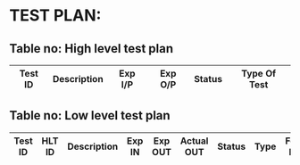 # TEST PLAN:

## Table no: High level test plan

| **Test ID** | **Description**                                              | **Exp I/P** | **Exp O/P** | **Status** |**Type Of Test**  |    
|-------------|--------------------------------------------------------------|------------|-------------|----------------|------------------|

## Table no: Low level test plan

| **Test ID** | **HLT ID** | **Description** | **Exp IN** | **Exp OUT** |**Actual OUT**| **Status** |**Type**  |   **Feature Name**   |
|-------------|-----|--------------------------------------------------------------|------------|------------|-------------|----------------|------------------|-----------------|









